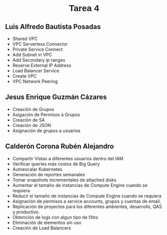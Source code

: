 <font face="Arial">
  <h1 align="center"><b>Tarea 4</b></h1>
</font>

## Luis Alfredo Bautista Posadas

- Shared VPC
- VPC Serverless Connector
- Private Service Connect
- Add Subnet in VPC
- Add Secondary ip ranges
- Reserve External IP Address
- Load Balancer Service
- Create VPC
- VPC Network Peering

## Jesus Enrique Guzmán Cázares
- Creación de Grupos
- Asigación de Permisos a Grupos
- Creación de SA
- Creación de JSON
- Asignación de grupos a usuarios


## Calderón Corona Rubén Alejandro
 - Compartir Vistas a diferentes usuarios dentro del IAM
 - Verificar queries más costos de Big Query
 - Autoescalar Kubernetes
 - Generación de reportes semanales
 - Tomar snapshots incrementales de attached disks
 - Aumentar el tamaño de instancias de Compute Engine cuando se requiera
 - Reducir el tamaño de instancias de Compute Engine cuando se requiera
 - Asignación de permisos a service accounts, grupos y cuentas de email,
 - Replicación de proyectos para los diferentes ambientes, desarrollo, QAS y productivo.
 - Obtención de logs con algun tipo de filtro
 - Eliminación de elementos sin uso 
 - Creación de Load Balancers


